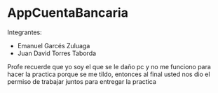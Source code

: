 # AppCuentaBancaria
Integrantes: 
- Emanuel Garcés Zuluaga
- Juan David Torres Taborda

Profe recuerde que yo soy el que se le daño pc y no me funciono para hacer la practica porque se me tildo, entonces al final usted nos dio el permiso de trabajar juntos para entregar la practica

